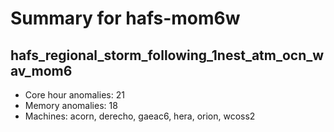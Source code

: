 # Summary for hafs-mom6w

## hafs_regional_storm_following_1nest_atm_ocn_wav_mom6
- Core hour anomalies: 21
- Memory anomalies: 18
- Machines: acorn, derecho, gaeac6, hera, orion, wcoss2

